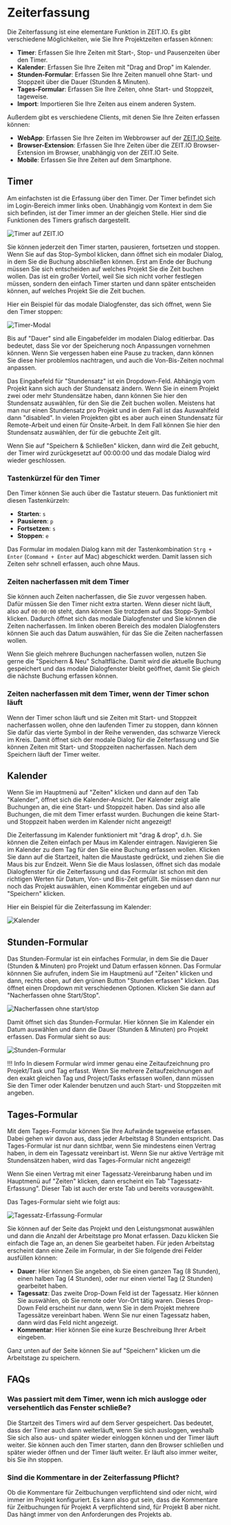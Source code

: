 # Zeiterfassung

Die Zeiterfassung ist eine elementare Funktion in ZEIT.IO. Es gibt verschiedene Möglichkeiten,
wie Sie Ihre Projektzeiten erfassen können:

- **Timer**: Erfassen Sie Ihre Zeiten mit Start-, Stop- und Pausenzeiten über den Timer.
- **Kalender**: Erfassen Sie Ihre Zeiten mit "Drag and Drop" im Kalender.
- **Stunden-Formular**: Erfassen Sie Ihre Zeiten manuell ohne Start- und Stoppzeit über die Dauer (Stunden & Minuten).
- **Tages-Formular**: Erfassen Sie Ihre Zeiten, ohne Start- und Stoppzeit, tageweise.
- **Import**: Importieren Sie Ihre Zeiten aus einem anderen System.

Außerdem gibt es verschiedene Clients, mit denen Sie Ihre Zeiten erfassen können:

- **WebApp**: Erfassen Sie Ihre Zeiten im Webbrowser auf der [ZEIT.IO Seite](https://zeit.io/de/).
- **Browser-Extension**: Erfassen Sie Ihre Zeiten über die ZEIT.IO Browser-Extension im Browser, unabhängig
  von der ZEIT.IO Seite.
- **Mobile**: Erfassen Sie Ihre Zeiten auf dem Smartphone.

## Timer

Am einfachsten ist die Erfassung über den Timer. 
Der Timer befindet sich im Login-Bereich immer links oben. 
Unabhängig vom Kontext in dem Sie sich befinden, ist der Timer immer an der gleichen Stelle. 
Hier sind die Funktionen des Timers grafisch dargestellt.

![Timer auf ZEIT.IO](../img/timer-functions.png)

Sie können jederzeit den Timer starten, pausieren, fortsetzen und stoppen. 
Wenn Sie auf das Stop-Symbol klicken, dann öffnet sich ein modaler Dialog, in dem Sie die Buchung abschließen können. 
Erst am Ende der Buchung müssen Sie sich entscheiden auf welches Projekt Sie die Zeit buchen wollen. 
Das ist ein großer Vorteil, weil Sie sich nicht vorher festlegen müssen, sondern den einfach Timer starten und dann später entscheiden können, auf welches Projekt Sie die Zeit buchen.

Hier ein Beispiel für das modale Dialogfenster, das sich öffnet, wenn Sie den Timer stoppen:

![Timer-Modal](../img/context-freelance/timer-dialog-01-de.png)

Bis auf "Dauer" sind alle Eingabefelder im modalen Dialog editierbar. 
Das bedeutet, dass Sie vor der Speicherung noch Anpassungen vornehmen können. 
Wenn Sie vergessen haben eine Pause zu tracken, dann können Sie diese hier problemlos nachtragen, und auch die Von-Bis-Zeiten nochmal anpassen.

Das Eingabefeld für "Stundensatz" ist ein Dropdown-Feld. 
Abhängig vom Projekt kann sich auch der Stundensatz ändern.
Wenn Sie in einem Projekt zwei oder mehr Stundensätze haben, dann können Sie hier den Stundensatz auswählen, für den Sie die Zeit buchen wollen. 
Meistens hat man nur einen Stundensatz pro Projekt und in dem Fall ist das Auswahlfeld dann "disabled". 
In vielen Projekten gibt es aber auch einen Stundensatz für Remote-Arbeit und einen für Onsite-Arbeit. 
In dem Fall können Sie hier den Stundensatz auswählen, der für die gebuchte Zeit gilt.

Wenn Sie auf "Speichern & Schließen" klicken, dann wird die Zeit gebucht, der Timer wird zurückgesetzt auf 00:00:00 und das modale Dialog wird wieder geschlossen.

### Tastenkürzel für den Timer

Den Timer können Sie auch über die Tastatur steuern. Das funktioniert mit diesen Tastenkürzeln:

- **Starten**: `s`
- **Pausieren**: `p`
- **Fortsetzen**: `s`
- **Stoppen**: `e`

Das Formular im modalen Dialog kann mit der Tastenkombination `Strg + Enter` (`Command + Enter` auf Mac) abgeschickt werden. 
Damit lassen sich Zeiten sehr schnell erfassen, auch ohne Maus.


### Zeiten nacherfassen mit dem Timer

Sie können auch Zeiten nacherfassen, die Sie zuvor vergessen haben. Dafür müssen Sie den Timer nicht extra starten. 
Wenn dieser nicht läuft, also auf `00:00:00` steht, dann können Sie trotzdem auf das Stopp-Symbol klicken.
Dadurch öffnet sich das modale Dialogfenster und Sie können die Zeiten nacherfassen. Im linken oberen Bereich des
modalen Dialogfensters können Sie auch das Datum auswählen, für das Sie die Zeiten nacherfassen wollen.

Wenn Sie gleich mehrere Buchungen nacherfassen wollen, nutzen Sie gerne die "Speichern & Neu" Schaltfläche. 
Damit wird die aktuelle Buchung gespeichert und das modale Dialogfenster bleibt geöffnet, damit Sie gleich die nächste Buchung erfassen können.

### Zeiten nacherfassen mit dem Timer, wenn der Timer schon läuft

Wenn der Timer schon läuft und sie Zeiten mit Start- und Stoppzeit nacherfassen wollen, ohne den laufenden Timer
zu stoppen, dann können Sie dafür das vierte Symbol in der Reihe verwenden, das schwarze Viereck im Kreis.
Damit öffnet sich der modale Dialog für die Zeiterfassung und Sie können Zeiten mit Start- und Stoppzeiten nacherfassen.
Nach dem Speichern läuft der Timer weiter.

## Kalender

Wenn Sie im Hauptmenü auf "Zeiten" klicken und dann auf den Tab "Kalender", öffnet sich die Kalender-Ansicht.
Der Kalender zeigt alle Buchungen an, die eine Start- und Stoppzeit haben. 
Das sind also alle Buchungen, die mit dem Timer erfasst wurden. 
Buchungen die keine Start- und Stoppzeit haben werden im Kalender nicht angezeigt!

Die Zeiterfassung im Kalender funktioniert mit "drag & drop", d.h. Sie können die Zeiten  einfach per Maus im Kalender eintragen. 
Navigieren Sie im Kalender zu dem Tag für den Sie eine Buchung erfassen wollen. 
Klicken Sie dann auf die Startzeit, halten die Maustaste gedrückt, und ziehen Sie die Maus bis zur Endzeit. 
Wenn Sie die Maus loslassen, öffnet sich das modale Dialogfenster für die Zeiterfassung und das Formular ist schon mit den richtigen Werten für Datum, Von- und Bis-Zeit gefüllt. 
Sie müssen dann nur noch das Projekt auswählen, einen Kommentar eingeben und auf "Speichern" klicken.

Hier ein Beispiel für die Zeiterfassung im Kalender:

![Kalender](../img/context-freelance/calendar-01-de.gif)


## Stunden-Formular

Das Stunden-Formular ist ein einfaches Formular, in dem Sie die Dauer (Stunden & Minuten) pro Projekt und Datum erfassen können. 
Das Formular könnnen Sie aufrufen, indem Sie im Hauptmenü auf "Zeiten" klicken und dann, rechts oben, auf den grünen Button "Stunden erfassen" klicken. 
Das öffnet einen Dropdown mit verschiedenen Optionen. Klicken Sie dann auf "Nacherfassen ohne Start/Stop".

![Nacherfassen ohne start/stop](../img/context-freelance/hour-form-01-de.png)

Damit öffnet sich das Stunden-Formular. Hier können Sie im Kalender ein Datum auswählen und dann die Dauer
(Stunden & Minuten) pro Projekt erfassen. Das Formular sieht so aus:

![Stunden-Formular](../img/context-freelance/hour-form-02-de.png)

!!! Info
    In diesem Formular wird immer genau eine Zeitaufzeichnung pro Projekt/Task und Tag erfasst.
    Wenn Sie mehrere Zeitaufzeichnungen auf den exakt gleichen Tag und Project/Tasks erfassen wollen, dann müssen Sie
    den Timer oder Kalender benutzen und auch Start- und Stoppzeiten mit angeben.

## Tages-Formular

Mit dem Tages-Formular können Sie Ihre Aufwände tageweise erfassen. 
Dabei gehen wir davon aus, dass jeder Arbeitstag 8 Stunden entspricht. 
Das Tages-Formular ist nur dann sichtbar, wenn Sie mindestens einen Vertrag haben, in dem ein Tagessatz vereinbart ist. 
Wenn Sie nur aktive Verträge mit Stundensätzen haben, wird das Tages-Formular nicht angezeigt!

Wenn Sie einen Vertrag mit einer Tagessatz-Vereinbarung haben und im Hauptmenü auf "Zeiten" klicken, dann erscheint ein Tab "Tagessatz-Erfassung". 
Dieser Tab ist auch der erste Tab und bereits vorausgewählt.

Das Tages-Formular sieht wie folgt aus:

![Tagessatz-Erfassung-Formular](../img/context-freelance/day-form-01-de.png)

Sie können auf der Seite das Projekt und den Leistungsmonat auswählen und dann die Anzahl der Arbeitstage pro Monat erfassen. 
Dazu klicken Sie einfach die Tage an, an denen Sie gearbeitet haben. 
Für jeden Arbeitstag erscheint dann eine Zeile im Formular, in der Sie folgende drei Felder ausfüllen können:

- **Dauer**: Hier können Sie angeben, ob Sie einen ganzen Tag (8 Stunden), einen halben Tag (4 Stunden), 
  oder nur einen viertel Tag (2 Stunden) gearbeitet haben.
- **Tagessatz**: Das zweite Drop-Down Feld ist der Tagessatz. Hier können Sie auswählen, ob Sie remote oder Vor-Ort tätig 
  waren. Dieses Drop-Down Feld erscheint nur dann, wenn Sie in dem Projekt mehrere Tagessätze vereinbart haben.
  Wenn Sie nur einen Tagessatz haben, dann wird das Feld nicht angezeigt.
- **Kommentar**: Hier können Sie eine kurze Beschreibung Ihrer Arbeit eingeben.

Ganz unten auf der Seite können Sie auf "Speichern" klicken um die Arbeitstage zu speichern.

## FAQs

### Was passiert mit dem Timer, wenn ich mich auslogge oder versehentlich das Fenster schließe?

Die Startzeit des Timers wird auf dem Server gespeichert. 
Das bedeutet, dass der Timer auch dann weiterläuft, wenn Sie sich ausloggen, weshalb Sie sich also aus- und später wieder einloggen können und der Timer läuft weiter. 
Sie können auch den Timer starten, dann den Browser schließen und später wieder öffnen und der Timer läuft weiter. 
Er läuft also immer weiter, bis Sie ihn stoppen.

### Sind die Kommentare in der Zeiterfassung Pflicht?

Ob die Kommentare für Zeitbuchungen verpflichtend sind oder nicht, wird immer im Projekt konfiguriert. 
Es kann also gut sein, dass die Kommentare für Zeitbuchungen für Projekt A verpflichtend sind, für Projekt B aber nicht. 
Das hängt immer von den Anforderungen des Projekts ab.

